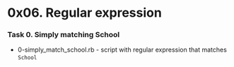 # 0x06. Regular expression

### Task 0. Simply matching School 
* 0-simply_match_school.rb - script with regular expression that matches `School`
